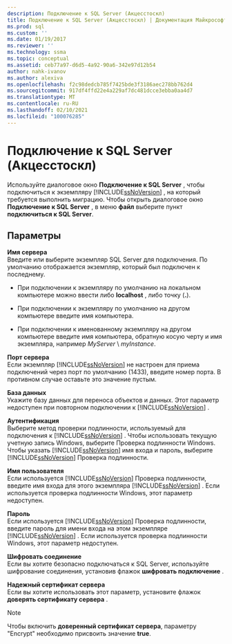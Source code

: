 ```yaml
---
description: Подключение к SQL Server (Акцесстоскл)
title: Подключение к SQL Server (Акцесстоскл) | Документация Майкрософт
ms.prod: sql
ms.custom: ''
ms.date: 01/19/2017
ms.reviewer: ''
ms.technology: ssma
ms.topic: conceptual
ms.assetid: ceb77a97-d6d5-4a92-90a6-342e97d12b54
author: nahk-ivanov
ms.author: alexiva
ms.openlocfilehash: f2c98dedcb785f7425bde3f3186aec278bb762d4
ms.sourcegitcommit: 917df4ffd22e4a229af7dc481dcce3ebba0aa4d7
ms.translationtype: MT
ms.contentlocale: ru-RU
ms.lasthandoff: 02/10/2021
ms.locfileid: "100076285"
---
```

# <a name="connect-to-sql-server-accesstosql"></a>Подключение к SQL Server (Акцесстоскл)
Используйте диалоговое окно **Подключение к SQL Server** , чтобы подключиться к экземпляру [!INCLUDE[ssNoVersion](../../includes/ssnoversion-md.md)] , на который требуется выполнить миграцию. Чтобы открыть диалоговое окно **Подключение к SQL Server** , в меню **файл** выберите пункт **подключиться к SQL Server**.  
  
## <a name="options"></a>Параметры  
**Имя сервера**  
Введите или выберите экземпляр SQL Server для подключения. По умолчанию отображается экземпляр, который был подключен к последнему.  
  
-   При подключении к экземпляру по умолчанию на локальном компьютере можно ввести либо **localhost** , либо точку (**.**).  
  
-   При подключении к экземпляру по умолчанию на другом компьютере введите имя компьютера.  
  
-   При подключении к именованному экземпляру на другом компьютере введите имя компьютера, обратную косую черту и имя экземпляра, например *MyServer* \\ *myInstance*.  
  
**Порт сервера**  
Если экземпляр [!INCLUDE[ssNoVersion](../../includes/ssnoversion-md.md)] не настроен для приема подключений через порт по умолчанию (1433), введите номер порта. В противном случае оставьте это значение пустым.  
  
**База данных**  
Укажите базу данных для переноса объектов и данных. Этот параметр недоступен при повторном подключении к [!INCLUDE[ssNoVersion](../../includes/ssnoversion-md.md)] .  
  
**Аутентификация**  
Выберите метод проверки подлинности, используемый для подключения к [!INCLUDE[ssNoVersion](../../includes/ssnoversion-md.md)] . Чтобы использовать текущую учетную запись Windows, выберите Проверка подлинности Windows. Чтобы указать [!INCLUDE[ssNoVersion](../../includes/ssnoversion-md.md)] имя входа и пароль, выберите [!INCLUDE[ssNoVersion](../../includes/ssnoversion-md.md)] Проверка подлинности.  
  
**Имя пользователя**  
Если используется [!INCLUDE[ssNoVersion](../../includes/ssnoversion-md.md)] Проверка подлинности, введите имя входа для этого экземпляра [!INCLUDE[ssNoVersion](../../includes/ssnoversion-md.md)] . Если используется проверка подлинности Windows, этот параметр недоступен.  
  
**Пароль**  
Если используется [!INCLUDE[ssNoVersion](../../includes/ssnoversion-md.md)] Проверка подлинности, введите пароль для имени входа на этом экземпляре [!INCLUDE[ssNoVersion](../../includes/ssnoversion-md.md)] . Если используется проверка подлинности Windows, этот параметр недоступен.  
  
**Шифровать соединение**  
Если вы хотите безопасно подключаться к SQL Server, используйте шифрование соединения, установив флажок **шифровать подключение** .  
  
**Надежный сертификат сервера**  
Если вы хотите использовать этот параметр, установите флажок **доверять сертификату сервера** .  
  
> [!NOTE]  
> Чтобы включить **доверенный сертификат сервера**, параметру "Encrypt" необходимо присвоить значение **true**.  
  
